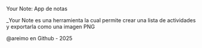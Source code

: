 Your Note: App de notas

_Your Note es una herramienta la cual permite crear una lista de actividades y exportarla como una imagen PNG

@areimo en Github - 2025
